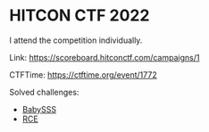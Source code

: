 # HITCON CTF 2022

I attend the competition individually.

Link: <https://scoreboard.hitconctf.com/campaigns/1>

CTFTime: <https://ctftime.org/event/1772>

Solved challenges:

- [BabySSS](./babysss.md)
- [RCE](./rce.md)
